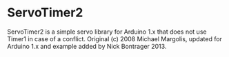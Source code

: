 # ServoTimer2
ServoTimer2 is a simple servo library for Arduino 1.x that does not use Timer1 in case of a conflict.  Original (c) 2008 Michael Margolis, updated for Arduino 1.x and example added by Nick Bontrager 2013.
